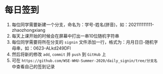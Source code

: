 # 每日签到

1. 每位同学需要新建一个分支，命名为：学号-姓名(拼音)，如：202111111111-zhaozhongxiang
2. 每天上课开始的时候会在屏幕中打出一串10位随机字符串
3. 每位同学需要将所在分支的 `signin` 文件添加一行，格式为：月月日日-随机字母串，如：0623-ALkd249DFl
4. 然后将新的修改 `add`, `commit` 并 `push` 到 `GitHub` 上
5. 可在 `https://github.com/WSE-WHU-Summer-2020/daily_signin/tree/分支名` 中查看自己的签到记录
